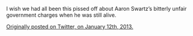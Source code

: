 

I wish we had all been this pissed off about Aaron Swartz’s bitterly unfair government charges when he
was still alive.

[Originally posted on Twitter, on January 12th,
2013.](https://twitter.com/codinghorror/status/290216256727052288) 